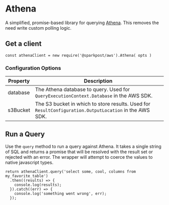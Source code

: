 # Athena

A simplified, promise-based library for querying [Athena](https://docs.aws.amazon.com/AWSJavaScriptSDK/latest/AWS/Athena.html). This removes the need write custom polling logic.

## Get a client

```
const athenaClient = new require('@sparkpost/aws').Athena( opts )
```

### Configuration Options

| Property | Description                                                                                             |
|----------|---------------------------------------------------------------------------------------------------------|
| database | The Athena database to query. Used for `QueryExecutionContext.Database` in the AWS SDK.                 |
| s3Bucket | The S3 bucket in which to store results. Used for  `ResultConfiguration.OutputLocation` in the AWS SDK. |

## Run a Query

Use the `query` method to run a query against Athena. It takes a single string of SQL and returns a promise that will be resolved with the result set or rejected with an error. The wrapper will attempt to coerce the values to native javascript types.


```
return athenaClient.query('select some, cool, columns from my_favorite_table')
  .then((results) => {
    console.log(results);
  }).catch((err) => {
    console.log('something went wrong', err);
  });
```